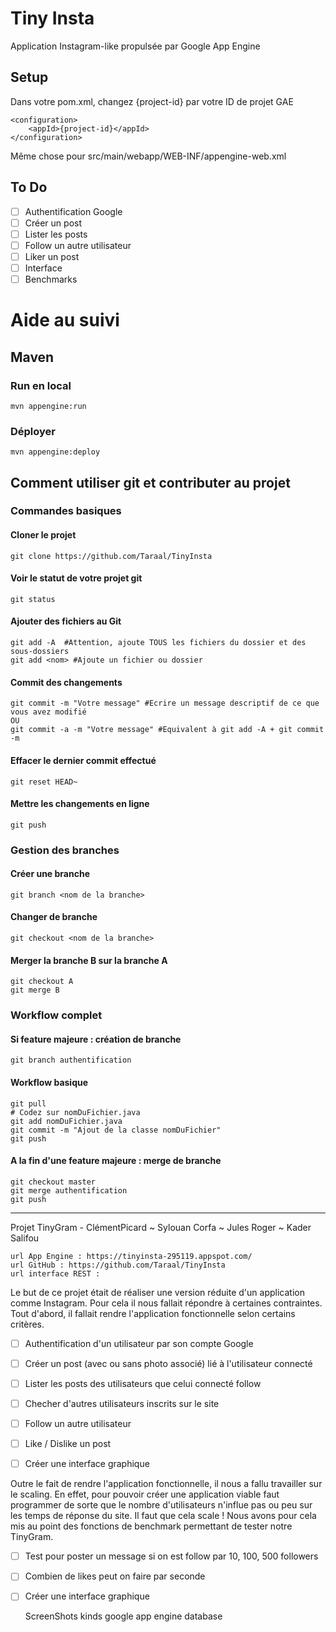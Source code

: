 Tiny Insta
==================

Application Instagram-like propulsée par Google App Engine

## Setup

Dans votre pom.xml, changez {project-id} par votre ID de projet GAE

    <configuration>
        <appId>{project-id}</appId>
    </configuration>

Même chose pour src/main/webapp/WEB-INF/appengine-web.xml

## To Do

- [ ] Authentification Google
- [ ] Créer un post
- [ ] Lister les posts
- [ ] Follow un autre utilisateur
- [ ] Liker un post
- [ ] Interface
- [ ] Benchmarks

# Aide au suivi
## Maven
### Run en local

    mvn appengine:run

### Déployer

    mvn appengine:deploy

## Comment utiliser git et contributer au projet
### Commandes basiques
#### Cloner le projet
    git clone https://github.com/Taraal/TinyInsta
#### Voir le statut de votre projet git
    git status
#### Ajouter des fichiers au Git
    git add -A  #Attention, ajoute TOUS les fichiers du dossier et des sous-dossiers
    git add <nom> #Ajoute un fichier ou dossier
#### Commit des changements
    git commit -m "Votre message" #Ecrire un message descriptif de ce que vous avez modifié
    OU 
    git commit -a -m "Votre message" #Equivalent à git add -A + git commit -m
#### Effacer le dernier commit effectué
    git reset HEAD~
#### Mettre les changements en ligne
    git push 

### Gestion des branches
#### Créer une branche
    git branch <nom de la branche>
#### Changer de branche
    git checkout <nom de la branche>
#### Merger la branche B sur la branche A
    git checkout A 
    git merge B

### Workflow complet 
#### Si feature majeure : création de branche
    git branch authentification

#### Workflow basique
    git pull
    # Codez sur nomDuFichier.java
    git add nomDuFichier.java
    git commit -m "Ajout de la classe nomDuFichier"
    git push

#### A la fin d'une feature majeure : merge de branche
    git checkout master
    git merge authentification
    git push
------------------------------------------------------------------------------------------------------------------------------------------------------------------
Projet TinyGram - ClémentPicard ~ Sylouan Corfa ~ Jules Roger ~ Kader Salifou

    url App Engine : https://tinyinsta-295119.appspot.com/
    url GitHub : https://github.com/Taraal/TinyInsta
    url interface REST : 


Le but de ce projet était de réaliser une version réduite d'un application comme Instagram. Pour cela il nous fallait répondre à certaines contraintes. Tout d'abord, il fallait rendre l'application fonctionnelle selon certains critères.

- [ ] Authentification d'un utilisateur par son compte Google
- [ ] Créer un post (avec ou sans photo associé) lié à l'utilisateur connecté
- [ ] Lister les posts des utilisateurs que celui connecté follow
- [ ] Checher d'autres utilisateurs inscrits sur le site 
- [ ] Follow un autre utilisateur
- [ ] Like / Dislike un post
- [ ] Créer une interface graphique


Outre le fait de rendre l'application fonctionnelle, il nous a fallu travailler sur le scaling. En effet, pour pouvoir créer une application viable faut programmer de sorte que le nombre d'utilisateurs n'influe pas ou peu sur les temps de réponse du site. Il faut que cela scale ! Nous avons pour cela mis au point des fonctions de benchmark permettant de tester notre TinyGram.

- [ ] Test pour poster un message si on est follow par 10, 100, 500 followers
- [ ] Combien de likes peut on faire par seconde
- [ ] Créer une interface graphique

    ScreenShots kinds google app engine database
    

